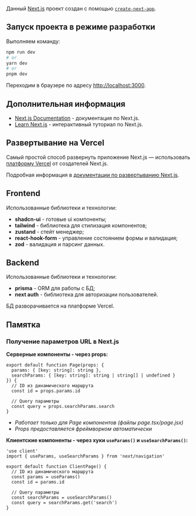 Данный [Next.js](https://nextjs.org) проект создан с помощью [`create-next-app`](https://nextjs.org/docs/app/api-reference/cli/create-next-app).

## Запуск проекта в режиме разработки

Выполняем команду:

```bash
npm run dev
# or
yarn dev
# or
pnpm dev
```

Переходим в браузере по адресу [http://localhost:3000](http://localhost:3000).

## Дополнительная информация

- [Next.js Documentation](https://nextjs.org/docs) - документация по Next.js.
- [Learn Next.js](https://nextjs.org/learn) - интерактивный туториал по Next.js.

## Развертывание на Vercel

Самый простой способ развернуть приложение Next.js — использовать [платформу Vercel](https://vercel.com/new?utm_medium=default-template&filter=next.js&utm_source=create-next-app&utm_campaign=create-next-app-readme) от создателей Next.js.

Подробная информация в [документации по развертыванию Next.js](https://nextjs.org/docs/app/building-your-application/deploying).

## Frontend

Использованные библиотеки и технологии:

- **shadcn-ui** - готовые ui компоненты;
- **tailwind** - библиотека для стилизация компонентов;
- **zustand** - стейт менеджер;
- **react-hook-form** - управление состоянием формы и валидация;
- **zod** - валидация и парсинг данных.

## Backend

Использованные библиотеки и технологии:

- **prisma** - ORM для работы с БД;
- **next auth** - библиотека для авторизации пользователей.

БД разворачивается на платформе Vercel.

## Памятка

### Получение параметров URL в Next.js

**Серверные компоненты - через props:**

```tsx
export default function Page(props: {
  params: { [key: string]: string },
  searchParams: { [key: string]: string | string[] | undefined }
}) {
  // ID из динамического маршрута
  const id = props.params.id

  // Query параметры
  const query = props.searchParams.search
}
```
- *Работает только для Page компонентов (файлы page.tsx/page.jsx)*
- *Props предоставляется фреймворком автоматически*

**Клиентские компоненты - через хуки `useParams()` и `useSearchParams()`:**

```tsx
'use client'
import { useParams, useSearchParams } from 'next/navigation'

export default function ClientPage() {
  // ID из динамического маршрута
  const params = useParams()
  const id = params.id

  // Query параметры
  const searchParams = useSearchParams()
  const query = searchParams.get('search')
}
```
